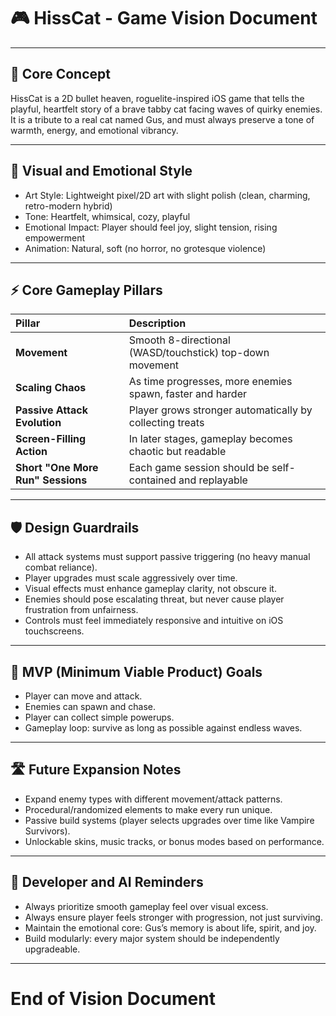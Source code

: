 # 🎮 HissCat - Game Vision Document

---

## 🧡 Core Concept

HissCat is a 2D bullet heaven, roguelite-inspired iOS game that tells the playful, heartfelt story of a brave tabby cat facing waves of quirky enemies.  
It is a tribute to a real cat named Gus, and must always preserve a tone of warmth, energy, and emotional vibrancy.

---

## 🎨 Visual and Emotional Style

- Art Style: Lightweight pixel/2D art with slight polish (clean, charming, retro-modern hybrid)
- Tone: Heartfelt, whimsical, cozy, playful
- Emotional Impact: Player should feel joy, slight tension, rising empowerment
- Animation: Natural, soft (no horror, no grotesque violence)

---

## ⚡ Core Gameplay Pillars

| Pillar | Description |
|:--|:--|
| **Movement** | Smooth 8-directional (WASD/touchstick) top-down movement |
| **Scaling Chaos** | As time progresses, more enemies spawn, faster and harder |
| **Passive Attack Evolution** | Player grows stronger automatically by collecting treats |
| **Screen-Filling Action** | In later stages, gameplay becomes chaotic but readable |
| **Short "One More Run" Sessions** | Each game session should be self-contained and replayable |

---

## 🛡️ Design Guardrails

- All attack systems must support passive triggering (no heavy manual combat reliance).
- Player upgrades must scale aggressively over time.
- Visual effects must enhance gameplay clarity, not obscure it.
- Enemies should pose escalating threat, but never cause player frustration from unfairness.
- Controls must feel immediately responsive and intuitive on iOS touchscreens.

---

## 🎯 MVP (Minimum Viable Product) Goals

- Player can move and attack.
- Enemies can spawn and chase.
- Player can collect simple powerups.
- Gameplay loop: survive as long as possible against endless waves.

---

## 🛣️ Future Expansion Notes

- Expand enemy types with different movement/attack patterns.
- Procedural/randomized elements to make every run unique.
- Passive build systems (player selects upgrades over time like Vampire Survivors).
- Unlockable skins, music tracks, or bonus modes based on performance.

---

## 🧠 Developer and AI Reminders

- Always prioritize smooth gameplay feel over visual excess.
- Always ensure player feels stronger with progression, not just surviving.
- Maintain the emotional core: Gus’s memory is about life, spirit, and joy.
- Build modularly: every major system should be independently upgradeable.

---
# End of Vision Document